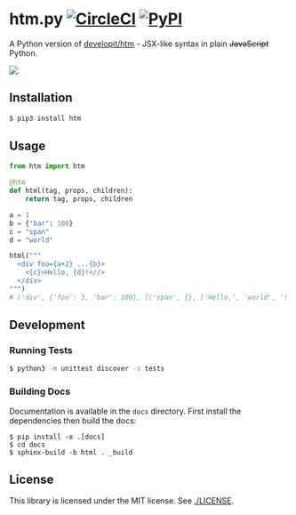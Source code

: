 # htm.py [![CircleCI](https://circleci.com/gh/jviide/htm.py.svg?style=shield)](https://circleci.com/gh/jviide/htm.py) [![PyPI](https://img.shields.io/pypi/v/htm.svg?color=blue)](https://pypi.org/project/htm/)

A Python version of [developit/htm](https://github.com/developit/htm) - JSX-like syntax in plain ~~JavaScript~~ Python.

![](https://user-images.githubusercontent.com/19776768/59420458-99d60000-8dd5-11e9-9d29-02fff6c83a55.png)

## Installation

```sh
$ pip3 install htm
```

## Usage

```py
from htm import htm

@htm
def html(tag, props, children):
    return tag, props, children

a = 1
b = {"bar": 100}
c = "span"
d = "world"

html("""
  <div foo={a+2} ...{b}>
    <{c}>Hello, {d}!<//>
  </div>
""")
# ('div', {'foo': 3, 'bar': 100}, [('span', {}, ['Hello,', 'world', '!'])])
```

## Development

### Running Tests

```sh
$ python3 -m unittest discover -s tests
```

### Building Docs

Documentation is available in the `docs` directory.
First install the dependencies then build the docs:

```shell script
$ pip install -e .[docs]
$ cd docs
$ sphinx-build -b html . _build
```

## License

This library is licensed under the MIT license. See [./LICENSE](./LICENSE).
